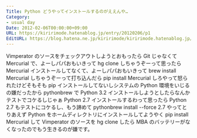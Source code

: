 ```yaml
---
Title: Python どうやってインストールするのがええんや…
Category:
- usual day
Date: 2012-02-06T00:00:00+09:00
URL: https://kiririmode.hatenablog.jp/entry/20120206/p1
EditURL: https://blog.hatena.ne.jp/kiririmode/kiririmode.hatenablog.jp/atom/entry/8454420450078210435
---
```



Vimperator のソースをチェックアウトしようとおもったら Git じゃなくて Mercurial で、よーしパパおもいきって hg clone しちゃうぞーって思ったら Mercurial インストールしてなくて、よーしパパおもいきって brew install Mercurial しちゃうぞーって打ち込んだら pip install Mercurial しろやって怒られたけどそもそも pip インストールしてないしシステムの Python 環境をいじるの嫌だったから pythonbrew で Python 3.2 インストールしようとしたらなんかテストでコケるしじゃぁ Python 2.7 インストールするわって思ったら Python 2.7 もテストにコケるし、もう諦めて pythonbrew install --force 2.7 やってとりあえず Python をホームディレクトリにインストールしてようやく pip install Mercurial して Vimperator のソースを hg clone したら MBA のバッテリーがなくなったのでもう生きるのが嫌です。
